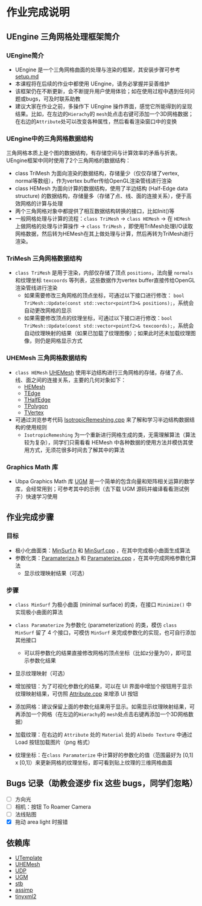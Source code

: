 # 作业完成说明

## UEngine 三角网格处理框架简介

### UEngine简介
- UEngine 是一个三角网格曲面的处理与渲染的框架，其安装步骤可参考 [setup.md](setup.md) 
- 本课程将在后续的作业中都使用 UEngine，请务必掌握并妥善维护
- 该框架仍在不断更新，会不断提升用户使用体验；如在使用过程中遇到任何问题或bugs，可及时联系助教
- 建议大家在作业之前，多操作下 UEngine 操作界面，感觉它所能得到的呈现结果。比如，在左边的`Hierachy`的 `mesh`处点击右键可添加一个3D网格数据；在右边的`Attribute`处可以改变各种属性，然后看看渲染窗口中的变换

### UEngine中的三角网格数据结构

三角网格本质上是个图的数据结构，有存储空间与计算效率的矛盾与折衷。UEngine框架中同时使用了2个三角网格的数据结构：
 - class TriMesh 为面向渲染的数据结构，存储量少（仅仅存储了vertex, normal等数组），作为vertex buffer传给OpenGL渲染管线进行渲染
 - class HEMesh 为面向计算的数据结构，使用了半边结构 (Half-Edge data structure) 的数据结构，存储量多（存储了点、线、面的连接关系），便于高效网格的计算与处理
 - 两个三角网格对象中都提供了相互数据结构转换的接口，比如Init()等
 - 一般网格处理与计算的流程：`class TriMesh`  -> `class HEMesh` -> 在 `HEMesh` 上做网格的处理与计算操作 -> `class TriMesh` ，即使用TriMesh处理I/O读取网格数据，然后转为HEMesh在其上做处理与计算，然后再转为TriMesh进行渲染。


### TriMesh 三角网格数据结构

- `class TriMesh` 是用于渲染，内部仅存储了顶点 `positions`，法向量 `normals` 和纹理坐标 `texcoords` 等列表，这些数据作为vertex buffer直接传给OpenGL渲染管线进行渲染
  - 如果需要修改三角网格的顶点坐标，可通过以下接口进行修改： `bool TriMesh::Update(const std::vector<pointf3>& positions);`，系统会自动更改网格的显示
  - 如果需要修改顶点的纹理坐标，可通过以下接口进行修改：`bool TriMesh::Update(const std::vector<pointf2>& texcoords);`，系统会自动纹理映射的结果（如果已加载了纹理图像）；如果此时还未加载纹理图像，则仍是网格显示方式

### UHEMesh 三角网格数据结构

- `class HEMesh` [UHEMesh](https://github.com/Ubpa/UHEMesh) 使用半边结构进行三角网格的存储，存储了点、线、面之间的连接关系，主要的几何对象如下：
  - [HEMesh](https://github.com/Ubpa/UHEMesh/blob/master/include/UHEMesh/HEMesh.h) 
  - [TEdge](https://github.com/Ubpa/UHEMesh/blob/master/include/UHEMesh/TEdge.h) 
  - [THalfEdge](https://github.com/Ubpa/UHEMesh/blob/master/include/UHEMesh/THalfEdge.h) 
  - [TPolygon](https://github.com/Ubpa/UHEMesh/blob/master/include/UHEMesh/TPolygon.h) 
  - [TVertex](https://github.com/Ubpa/UHEMesh/blob/master/include/UHEMesh/TVertex.h) 
- 可通过浏览参考代码 [IsotropicRemeshing.cpp](src/Engine/MeshEdit/IsotropicRemeshing.cpp) 来了解和学习半边结构数据结构的使用规则
  - `IsotropicRemeshing` 为一个重新进行网格生成的类，无需理解算法（算法较为复杂），同学们只需看看 HEMesh 中各种数据的使用方法并模仿其使用方式，无须花很多时间去了解其中的算法

### Graphics Math 库

- Ubpa Graphics Math 库 [UGM](https://github.com/Ubpa/UGM) 是一个简单的包含向量和矩阵相关运算的数学库，会经常用到；可参考其中的示例（去下载 UGM 源码并编译看看测试例子）快速学习使用


## 作业完成步骤

### 目标

- 极小化曲面类：[MinSurf.h](include/Engine/MeshEdit/MinSurf.h) 和 [MinSurf.cpp](src/Engine/MeshEdit/MinSurf.cpp) ，在其中完成极小曲面生成算法
- 参数化类：[Paramaterize.h](include/Engine/MeshEdit/Paramaterize.h) 和 [Paramaterize.cpp](src/Engine/MeshEdit/Paramaterize.cpp) ，在其中完成网格参数化算法
  - 显示纹理映射结果（可选）

### 步骤

- `class MinSurf` 为极小曲面 (minimal surface) 的类，在接口 `Minimize()` 中实现极小曲面的算法
- `class Paramaterize` 为参数化 (parameterization) 的类，模仿 `class MinSurf` 留了 4 个接口，可模仿 `MinSurf` 来完成参数化的实现，也可自行添加其他接口
  - 可以将参数化的结果直接修改网格的顶点坐标（比如z分量为0），即可显示参数化结果

- 显示纹理映射（可选）
 - 增加按钮：为了可视化参数化的结果，可以在 UI 界面中增加个按钮用于显示纹理映射结果，可仿照 [Attribute.cpp](src/UI/Attribute.cpp) 来增添 UI 按钮
 - 添加网格：建议保留上面的参数化结果用于显示。如需显示纹理映射结果，可再添加一个网格（在左边的`Hierachy`的 `mesh`处点击右键再添加一个3D网格数据）
 - 加载纹理：在右边的 `Attribute` 处的 `Material` 处的  `Albedo Texture` 中通过 Load 按钮加载图片（png 格式）
 - 纹理坐标：在`class Paramaterize` 中计算好的参数化的值（范围最好为 [0,1] x [0,1]）来更新网格的纹理坐标，即可看到贴上纹理的三维网格曲面
  
## Bugs 记录（助教会逐步 fix 这些 bugs，同学们忽略）

- [ ] 方向光
- [ ] 相机：按钮 To Roamer Camera
- [ ] 法线贴图
- [x] 拖动 area light 时报错

## 依赖库

- [UTemplate](https://github.com/Ubpa/UTemplate) 
- [UHEMesh](https://github.com/Ubpa/UHEMesh) 
- [UDP](https://github.com/Ubpa/UDP) 
- [UGM](https://github.com/Ubpa/UGM) 
- [stb](https://github.com/nothings/stb) 
- [assimp](https://github.com/assimp/assimp) 
- [tinyxml2](https://github.com/leethomason/tinyxml2) 


